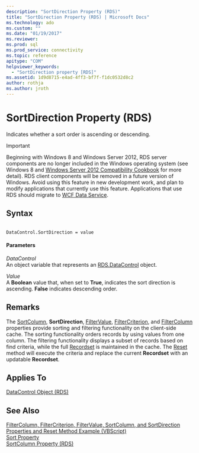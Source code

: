 ```yaml
---
description: "SortDirection Property (RDS)"
title: "SortDirection Property (RDS) | Microsoft Docs"
ms.technology: ado
ms.custom: ""
ms.date: "01/19/2017"
ms.reviewer: 
ms.prod: sql
ms.prod_service: connectivity
ms.topic: reference
apitype: "COM"
helpviewer_keywords: 
  - "SortDirection property [RDS]"
ms.assetid: 1d9d8715-e4ad-4ff3-bf7f-f1dc0532d8c2
author: rothja
ms.author: jroth
---
```

# SortDirection Property (RDS)
Indicates whether a sort order is ascending or descending.  
  
> [!IMPORTANT]
>  Beginning with Windows 8 and Windows Server 2012, RDS server components are no longer included in the Windows operating system (see Windows 8 and [Windows Server 2012 Compatibility Cookbook](https://www.microsoft.com/download/details.aspx?id=27416) for more detail). RDS client components will be removed in a future version of Windows. Avoid using this feature in new development work, and plan to modify applications that currently use this feature. Applications that use RDS should migrate to [WCF Data Service](/dotnet/framework/wcf/).  
  
## Syntax  
  
```  
  
DataControl.SortDirection = value  
```  
  
#### Parameters  
 *DataControl*  
 An object variable that represents an [RDS.DataControl](./datacontrol-object-rds.md) object.  
  
 *Value*  
 A **Boolean** value that, when set to **True**, indicates the sort direction is ascending. **False** indicates descending order.  
  
## Remarks  
 The [SortColumn](./sortcolumn-property-rds.md), **SortDirection**, [FilterValue](./filtervalue-property-rds.md), [FilterCriterion](./filtercriterion-property-rds.md), and [FilterColumn](./filtercolumn-property-rds.md) properties provide sorting and filtering functionality on the client-side cache. The sorting functionality orders records by using values from one column. The filtering functionality displays a subset of records based on find criteria, while the full [Recordset](../ado-api/recordset-object-ado.md) is maintained in the cache. The [Reset](./reset-method-rds.md) method will execute the criteria and replace the current **Recordset** with an updatable **Recordset**.  
  
## Applies To  
 [DataControl Object (RDS)](./datacontrol-object-rds.md)  
  
## See Also  
 [FilterColumn, FilterCriterion, FilterValue, SortColumn, and SortDirection Properties and Reset Method Example (VBScript)](./filter-column-criterion-value-sortcolumn-sortdirection-example-vbscript.md)   
 [Sort Property](../ado-api/sort-property.md)   
 [SortColumn Property (RDS)](./sortcolumn-property-rds.md)